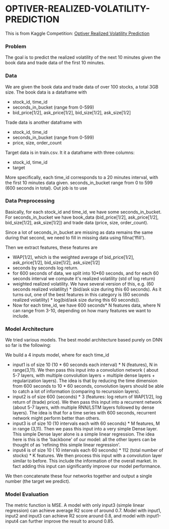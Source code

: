 # OPTIVER-REALIZED-VOLATILITY-PREDICTION

This is from Kaggle Competition:  [Optiver Realized Volatility Prediction](https://www.kaggle.com/c/optiver-realized-volatility-prediction)

### Problem 
The goal is to predict the realized volatility of the next 10 minutes given the book data and trade data of the first 10 minutes.


### Data
We are given the book data and trade data of over 100 stocks, a total 3GB size. 
The book data is a dataframe with
- stock_id, time_id
- seconds_in_bucket (range from 0-599)
- bid_price[1/2], ask_price[1/2], bid_size[1/2], ask_size[1/2]

Trade data is another dataframe with 
- stock_id, time_id
- seconds_in_bucket (range from 0-599)
- price, size, order_count 

Target data is in train.csv. It it a dataframe with three columns: 
- stock_id, time_id 
- target

More specifically, each time_id corresponds to a 20 minutes interval, with the first 10 minutes data given. seconds_in_bucket range from 0 to 599 (600 seconds in total). Out job is to use 

### Data Preprocessing
Basically, for each stock_id and time_id, we have some seconds_in_bucket. For seconds_in_bucket we have book_data (bid_price[1/2], ask_price[1/2], bid_size[1/2], ask_size[1/2]) and trade data (price, size, order_count). 

Since a lot of seconds_in_bucket are missing as data remains the same during that second, we need to fill in missing data using fillna('ffill'). 

Then we extract features, these features are
- WAP[1/2], which is the weighted average of bid_price[1/2], ask_price[1/2], bid_size[1/2], ask_size[1/2]
- seconds by seconds log return. 
- for 600 seconds of data, we split into 10*60 seconds, and for each 60 seconds interval we compute it's realized volatility (std of log return)
- weighted realized volatility. We have several version of this, e.g. (60 seconds realized volatility) * (bid/ask size during this 60 seconds). As it turns out, one of the best features in this category is (60 seconds realized volatility) * log(bid/ask size during this 60 seconds)). 
- Now for each time_id, we have 600 seconds* N features data, where N can range from 3-10, depending on how many features we want to include. 

### Model Architecture
We tried various models. The best model architecture based purely on DNN so far is the following:

We build a 4 inputs model, where for each time_id 
- input1 is of size 10 (10 * 60 seconds each interval) * N (features), N in range(3,11). We then pass this input into a convolution network ( about 5-7 layers, with multiple convolution layers + multiple dense layers + regularization layers). The idea is that by reducing the time dimension from 600 seconds to 10 * 60 seconds, convolution layers should be able to catch a lot of information (comparing to recurssion layers). 
- input2 is of size 600 (seconds) * 3 (features: log return of WAP[1/2], log return of (trade) price). We then pass this input into a recurrent network (about 5-7 layers, with multiple RNN/LSTM layers followed by dense layers). The idea is that for a time series with 600 seconds, recurrent network might perform better than others.
- input3 is of size 10 (10 intervals each with 60 seconds) * M features, M in range (3,11). Then we pass this input into a very simple Dense layer. This simple Dense layer alone is a simple linear regression. The idea here is this is the 'backbone' of our model: all the other layers can be thought of as 'refining this simple linear regression'.
- input4 is of size 10 ( 10 intervals each 60 seconds) * 112 (total number of stocks) * K features. We then process this input with a convolution layer similar to before. This include the information of the overall market. In fact adding this input can significantly improve our model performance. 

We then concatenate these four networks together and output a single number (the target we predict). 

### Model Evaluation
The metric function is MSE. A model with only input3 (simple linear regression) can achieve average R2 score of around 0.7. Model with input1, input2 and input3 can achieve R2 score around 0.8, and model with input1-input4 can further improve the result to around 0.85. 

